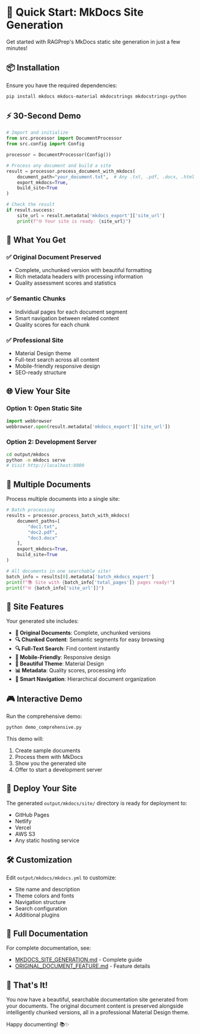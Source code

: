 # 🚀 Quick Start: MkDocs Site Generation

Get started with RAGPrep's MkDocs static site generation in just a few minutes!

## 📦 Installation

Ensure you have the required dependencies:

```bash
pip install mkdocs mkdocs-material mkdocstrings mkdocstrings-python
```

## ⚡ 30-Second Demo

```python
# Import and initialize
from src.processor import DocumentProcessor
from src.config import Config

processor = DocumentProcessor(Config())

# Process any document and build a site
result = processor.process_document_with_mkdocs(
    document_path="your_document.txt",  # Any .txt, .pdf, .docx, .html
    export_mkdocs=True,
    build_site=True
)

# Check the result
if result.success:
    site_url = result.metadata['mkdocs_export']['site_url']
    print(f"🌐 Your site is ready: {site_url}")
```

## 🎯 What You Get

### ✅ **Original Document Preserved**
- Complete, unchunked version with beautiful formatting
- Rich metadata headers with processing information
- Quality assessment scores and statistics

### ✅ **Semantic Chunks**
- Individual pages for each document segment
- Smart navigation between related content
- Quality scores for each chunk

### ✅ **Professional Site**
- Material Design theme
- Full-text search across all content
- Mobile-friendly responsive design
- SEO-ready structure

## 🌐 View Your Site

### Option 1: Open Static Site
```python
import webbrowser
webbrowser.open(result.metadata['mkdocs_export']['site_url'])
```

### Option 2: Development Server
```bash
cd output/mkdocs
python -m mkdocs serve
# Visit http://localhost:8000
```

## 📁 Multiple Documents

Process multiple documents into a single site:

```python
# Batch processing
results = processor.process_batch_with_mkdocs(
    document_paths=[
        "doc1.txt",
        "doc2.pdf", 
        "doc3.docx"
    ],
    export_mkdocs=True,
    build_site=True
)

# All documents in one searchable site!
batch_info = results[0].metadata['batch_mkdocs_export']
print(f"📚 Site with {batch_info['total_pages']} pages ready!")
print(f"🌐 {batch_info['site_url']}")
```

## 🎨 Site Features

Your generated site includes:

- **📄 Original Documents**: Complete, unchunked versions
- **🔍 Chunked Content**: Semantic segments for easy browsing
- **🔍 Full-Text Search**: Find content instantly
- **📱 Mobile-Friendly**: Responsive design
- **🎨 Beautiful Theme**: Material Design
- **📊 Metadata**: Quality scores, processing info
- **🧭 Smart Navigation**: Hierarchical document organization

## 🎮 Interactive Demo

Run the comprehensive demo:

```bash
python demo_comprehensive.py
```

This demo will:
1. Create sample documents
2. Process them with MkDocs
3. Show you the generated site
4. Offer to start a development server

## 🚀 Deploy Your Site

The generated `output/mkdocs/site/` directory is ready for deployment to:
- GitHub Pages
- Netlify
- Vercel
- AWS S3
- Any static hosting service

## 🛠️ Customization

Edit `output/mkdocs/mkdocs.yml` to customize:
- Site name and description
- Theme colors and fonts
- Navigation structure
- Search configuration
- Additional plugins

## 📖 Full Documentation

For complete documentation, see:
- [MKDOCS_SITE_GENERATION.md](MKDOCS_SITE_GENERATION.md) - Complete guide
- [ORIGINAL_DOCUMENT_FEATURE.md](ORIGINAL_DOCUMENT_FEATURE.md) - Feature details

## 🎉 That's It!

You now have a beautiful, searchable documentation site generated from your documents. The original document content is preserved alongside intelligently chunked versions, all in a professional Material Design theme.

Happy documenting! 📚✨
